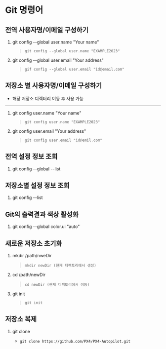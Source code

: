 Git 명령어
=========

전역 사용자명/이메일 구성하기
--------------------------
1. git config --global user.name "Your name"
    > `git config --global user.name "EXAMPLE2023"`

2. git config --global user.email "Your address"
    > `gif config --global user.email "id@email.com"`

저장소 별 사용자명/이메일 구성하기
-------------------------------
* 해당 저장소 디렉터리 이동 후 사용 가능
-------------------------------
1. git config user.name "Your name"
    > `git config user.name "EXAMPLE2023"`

2. git config user.email "Your address"
    > `git config user.email "id@emil.com"`

전역 설정 정보 조회
-----------------
1. git config --global --list

저장소별 설정 정보 조회
---------------------
1. git config --list

Git의 출력결과 색상 활성화
------------------------
1. git config --global color.ui "auto"

새로운 저장소 초기화
------------------
1. mkdir /path/nweDir
    > `mkdir newDir (현재 디렉토리에서 생성)`
2. cd /path/newDir
    > `cd newDir (현재 디렉토리에서 이동)`
3. git init
    > `git init`

저장소 복제
----------
1. git clone <target url>
    * `git clone https://github.com/PX4/PX4-Autopilot.git`
